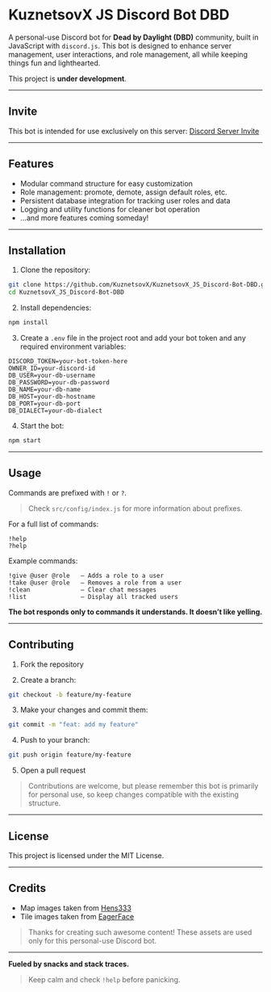 # KuznetsovX JS Discord Bot DBD

A personal-use Discord bot for **Dead by Daylight (DBD)** community, built in JavaScript with `discord.js`.
This bot is designed to enhance server management, user interactions, and role management, all while keeping things fun and lighthearted.

This project is **under development**.

---

## Invite

This bot is intended for use exclusively on this server:
[Discord Server Invite](https://discord.com/invite/VRR5X8ZdXB)

---

## Features

- Modular command structure for easy customization
- Role management: promote, demote, assign default roles, etc.
- Persistent database integration for tracking user roles and data
- Logging and utility functions for cleaner bot operation
- …and more features coming someday!

---

## Installation

1. Clone the repository:

```bash
git clone https://github.com/KuznetsovX/KuznetsovX_JS_Discord-Bot-DBD.git
cd KuznetsovX_JS_Discord-Bot-DBD
```

2. Install dependencies:

```bash
npm install
```

3. Create a `.env` file in the project root and add your bot token and any required environment variables:

```
DISCORD_TOKEN=your-bot-token-here
OWNER_ID=your-discord-id
DB_USER=your-db-username
DB_PASSWORD=your-db-password
DB_NAME=your-db-name
DB_HOST=your-db-hostname
DB_PORT=your-db-port
DB_DIALECT=your-db-dialect
```

4. Start the bot:

```bash
npm start
```

---

## Usage

Commands are prefixed with `!` or `?`.

> Check `src/config/index.js` for more information about prefixes.

For a full list of commands:

```
!help
?help
```

Example commands:

```
!give @user @role   – Adds a role to a user
!take @user @role   – Removes a role from a user
!clean              – Clear chat messages
!list               – Display all tracked users
```

**The bot responds only to commands it understands. It doesn’t like yelling.**

---

## Contributing

1. Fork the repository

2. Create a branch:

```bash
git checkout -b feature/my-feature
```

3. Make your changes and commit them:

```bash
git commit -m "feat: add my feature"
```

4. Push to your branch:

```bash
git push origin feature/my-feature
```

5. Open a pull request

> Contributions are welcome, but please remember this bot is primarily for personal use, so keep changes compatible with the existing structure.

---

## License

This project is licensed under the MIT License.

---

## Credits

- Map images taken from [Hens333](https://hens333.com/callouts)
- Tile images taken from [EagerFace](https://steamcommunity.com/sharedfiles/filedetails/?id=2904838739)

> Thanks for creating such awesome content! These assets are used only for this personal-use Discord bot.

---

**Fueled by snacks and stack traces.**
> Keep calm and check `!help` before panicking.
